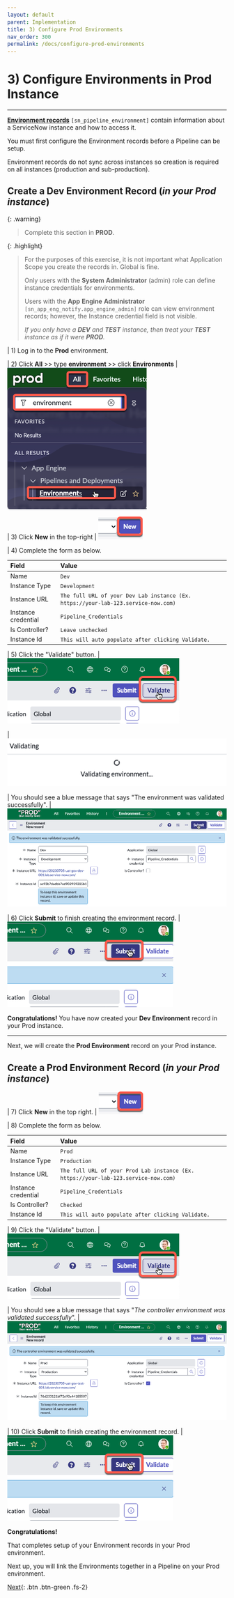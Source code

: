 ```yaml
---
layout: default
parent: Implementation
title: 3) Configure Prod Environments
nav_order: 300
permalink: /docs/configure-prod-environments
---
```


# 3) Configure Environments in Prod Instance

---

**[Environment records](https://docs.servicenow.com/csh?topicname=config-pipeline-environments.html&version=latest)** ```[sn_pipeline_environment]``` contain information about a ServiceNow instance and how to access it.

You must first configure the Environment records before a Pipeline can be setup. 

Environment records do not sync across instances so creation is required on all instances (production and sub-production).

## Create a Dev Environment Record (*in your Prod instance*)

{: .warning}
> Complete this section in **PROD**.

{: .highlight}
> For the purposes of this exercise, it is not important what Application Scope you create the records in. Global is fine. 
>
> Only users with the **System** **Administrator** (admin) role can define instance credentials for environments. 
> 
> Users with the **App** **Engine** **Administrator** ```[sn_app_eng_notify.app_engine_admin]``` role can view environment records; however, the Instance credential field is not visible.
>
> *If you only have a **DEV** and **TEST** instance, then treat your **TEST** instance as if it were **PROD**.*

| 1) Log in to the **Prod** environment. 

| 2) Click **All** >> type **environment** >> click **Environments** 
| ![](../assets/images/2023-06-30-15-17-33.png)

| 3) Click **New** in the top-right
| ![](../assets/images/2023-06-30-15-19-10.png)

| 4) Complete the form as below.

| Field | Value 
|:---|:---
| Name | ```Dev``` 
| Instance Type | ```Development``` 
| Instance URL | ```The full URL of your Dev Lab instance (Ex. https://your-lab-123.service-now.com)``` 
| Instance credential | ```Pipeline_Credentials``` 
| Is Controller? | ```Leave unchecked``` 
| Instance Id | ```This will auto populate after clicking Validate.``` 

| 5) Click the "Validate" button. 
| ![](../assets/images/2023-07-11-15-38-49.png)

| ![](../assets/images/2023-07-11-15-14-18.png)

| You should see a blue message that says "The environment was validated successfully". 
| ![](../assets/images/2023-07-11-15-37-24.png)

| 6) Click **Submit** to finish creating the environment record.
| ![](../assets/images/2023-07-11-15-37-58.png)

**Congratulations!**
You have now created your **Dev Environment** record in your Prod instance.
 
---
Next, we will create the **Prod Environment** record on your Prod instance.  

## Create a Prod Environment Record (*in your Prod instance*)

| 7) Click **New** in the top right.
| ![](../assets/images/2023-06-30-15-19-10.png)

| 8) Complete the form as below.

| Field | Value 
|:---|:---
| Name | ```Prod``` 
| Instance Type | ```Production``` 
| Instance URL | ```The full URL of your Prod Lab instance (Ex. https://your-lab-123.service-now.com)``` 
| Instance credential | ```Pipeline_Credentials``` 
| Is Controller? | ```Checked``` 
| Instance Id | ```This will auto populate after clicking Validate.``` 

| 9) Click the "Validate" button. 
| ![](../assets/images/2023-07-11-15-38-49.png)

| You should see a blue message that says "*The controller environment was validated successfully*". 
| ![](../assets/images/2023-07-11-15-15-10.png)

| 10) Click **Submit** to finish creating the environment record.
| ![](../assets/images/2023-07-11-15-37-58.png)

**Congratulations!**

That completes setup of your Environment records in your Prod environment.

Next up, you will link the Environments together in a Pipeline on your Prod environment.

[Next](/lab-aemc-utah/docs/configure-prod-pipeline){: .btn .btn-green .fs-2}